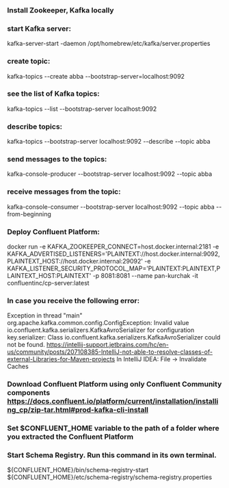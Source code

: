 ### Install Zookeeper, Kafka locally

### start Kafka server:
kafka-server-start -daemon /opt/homebrew/etc/kafka/server.properties

### create topic:
kafka-topics --create abba --bootstrap-server=localhost:9092

### see the list of Kafka topics:
kafka-topics --list --bootstrap-server localhost:9092

### describe topics:
kafka-topics --bootstrap-server localhost:9092 --describe --topic abba

### send messages to the topics:
kafka-console-producer --bootstrap-server localhost:9092 --topic abba

### receive messages from the topic:
kafka-console-consumer --bootstrap-server localhost:9092 --topic abba --from-beginning

### Deploy Confluent Platform:
docker run -e KAFKA_ZOOKEEPER_CONNECT=host.docker.internal:2181 -e KAFKA_ADVERTISED_LISTENERS='PLAINTEXT://host.docker.internal:9092,PLAINTEXT_HOST://host.docker.internal:29092' -e KAFKA_LISTENER_SECURITY_PROTOCOL_MAP='PLAINTEXT:PLAINTEXT,PLAINTEXT_HOST:PLAINTEXT' -p 8081:8081 --name pan-kurchak -it confluentinc/cp-server:latest

### In case you receive the following error:
Exception in thread "main" org.apache.kafka.common.config.ConfigException: Invalid value io.confluent.kafka.serializers.KafkaAvroSerializer for configuration key.serializer: Class io.confluent.kafka.serializers.KafkaAvroSerializer could not be found.
https://intellij-support.jetbrains.com/hc/en-us/community/posts/207108385-IntelliJ-not-able-to-resolve-classes-of-external-Libraries-for-Maven-projects
In IntelliJ IDEA: File -> Invalidate Caches

### Download Confluent Platform using only Confluent Community components https://docs.confluent.io/platform/current/installation/installing_cp/zip-tar.html#prod-kafka-cli-install
### Set $CONFLUENT_HOME variable to the path of a folder where you extracted the Confluent Platform
### Start Schema Registry. Run this command in its own terminal.
${CONFLUENT_HOME}/bin/schema-registry-start ${CONFLUENT_HOME}/etc/schema-registry/schema-registry.properties

